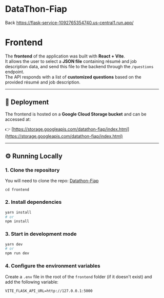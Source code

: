 # DataThon-Fiap


Back
https://flask-service-1092765354740.us-central1.run.app/

# Frontend

The **frontend** of the application was built with **React + Vite**.  
It allows the user to select a **JSON file** containing résumé and job description data, and send this file to the backend through the `/questions` endpoint.  
The API responds with a list of **customized questions** based on the provided résumé and job description.

---

## 🚀 Deployment
The frontend is hosted on a **Google Cloud Storage bucket** and can be accessed at:

👉 [https://storage.googleapis.com/datathon-fiap/index.html](https://storage.googleapis.com/datathon-fiap/index.html)

---


## ⚙️ Running Locally

### 1. Clone the repository

You will need to clone the repo: [Datathon-Fiap](https://github.com/NathanNNB/DataThon-Fiap)
```
cd frontend
```
### 2. Install dependencies
```bash
yarn install
# or
npm install
```

### 3. Start in development mode
```bash
yarn dev
# or
npm run dev
```

### 4. Configure the environment variables

Create a `.env` file in the root of the `frontend` folder (if it doesn't exist) and add the following variable:

```env
VITE_FLASK_API_URL=http://127.0.0.1:5000
```